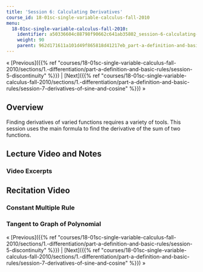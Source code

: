 ```yaml
---
title: 'Session 6: Calculating Derivatives'
course_id: 18-01sc-single-variable-calculus-fall-2010
menu:
  18-01sc-single-variable-calculus-fall-2010:
    identifier: a50336604c88798f90662c641ab35802_session-6-calculating-derivatives
    weight: 90
    parent: 962d171611a101d49f865818d41217eb_part-a-definition-and-basic-rules
---
```

« [Previous]({{% ref "courses/18-01sc-single-variable-calculus-fall-2010/sections/1.-differentiation/part-a-definition-and-basic-rules/session-5-discontinuity" %}}) | [Next]({{% ref "courses/18-01sc-single-variable-calculus-fall-2010/sections/1.-differentiation/part-a-definition-and-basic-rules/session-7-derivatives-of-sine-and-cosine" %}}) »

Overview
--------

Finding derivatives of varied functions requires a variety of tools. This session uses the main formula to find the derivative of the sum of two functions.

Lecture Video and Notes
-----------------------

### Video Excerpts

Recitation Video
----------------

### Constant Multiple Rule

### Tangent to Graph of Polynomial

« [Previous]({{% ref "courses/18-01sc-single-variable-calculus-fall-2010/sections/1.-differentiation/part-a-definition-and-basic-rules/session-5-discontinuity" %}}) | [Next]({{% ref "courses/18-01sc-single-variable-calculus-fall-2010/sections/1.-differentiation/part-a-definition-and-basic-rules/session-7-derivatives-of-sine-and-cosine" %}}) »